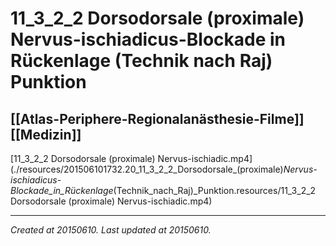 # 11_3_2_2 Dorsodorsale (proximale) Nervus-ischiadicus-Blockade in Rückenlage (Technik nach Raj) Punktion
 [[Atlas-Periphere-Regionalanästhesie-Filme]] [[Medizin]] 
---



[11\_3\_2\_2 Dorsodorsale (proximale) Nervus-ischiadic.mp4](./resources/201506101732.20_11_3_2_2_Dorsodorsale_(proximale)_Nervus-ischiadicus-Blockade_in_Rückenlage_(Technik_nach_Raj)_Punktion.resources/11_3_2_2 Dorsodorsale (proximale) Nervus-ischiadic.mp4)

---

_Created at 20150610._
_Last updated at 20150610._



